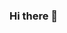 ### Hi there 👋

<!--
**FernandoEscoboza/FernandoEscoboza** is a ✨ _special_ ✨ repository because its `README.md` (this file) appears on your GitHub profile.

https://fernandoescoboza.github.io/Curriculum-Vitae-Fernando-Escoboza-/

Here are some ideas to get you started:

- 🔭 I’m currently working on ...
- 🌱 I’m currently learning ...
- 👯 I’m looking to collaborate on ...
- 🤔 I’m looking for help with ...
- 💬 Ask me about ...
- 📫 How to reach me: ...
- 😄 Pronouns: ...
- ⚡ Fun fact: ...
-->
